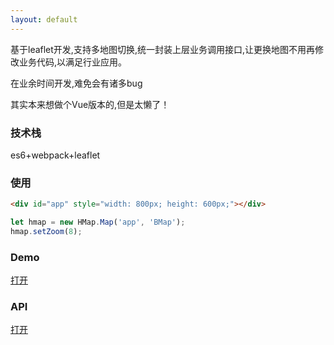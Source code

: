 ```yaml
---
layout: default
---
```


基于leaflet开发,支持多地图切换,统一封装上层业务调用接口,让更换地图不用再修改业务代码,以满足行业应用。

在业余时间开发,难免会有诸多bug

其实本来想做个Vue版本的,但是太懒了！

### 技术栈

es6+webpack+leaflet


### 使用

```html
<div id="app" style="width: 800px; height: 600px;"></div>
```
```js
let hmap = new HMap.Map('app', 'BMap');
hmap.setZoom(8);
```

### Demo

[打开](demo.html)

### API

[打开](api.md)